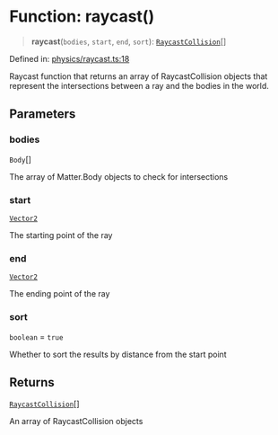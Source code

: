 # Function: raycast()

> **raycast**(`bodies`, `start`, `end`, `sort`): [`RaycastCollision`](../interfaces/RaycastCollision.md)[]

Defined in: [physics/raycast.ts:18](https://github.com/Forge-Game-Engine/Forge/blob/7a38cd584d26e8fac97f61bf2359fb32ea34a7fc/src/physics/raycast.ts#L18)

Raycast function that returns an array of RaycastCollision objects
that represent the intersections between a ray and the bodies in the world.

## Parameters

### bodies

`Body`[]

The array of Matter.Body objects to check for intersections

### start

[`Vector2`](../classes/Vector2.md)

The starting point of the ray

### end

[`Vector2`](../classes/Vector2.md)

The ending point of the ray

### sort

`boolean` = `true`

Whether to sort the results by distance from the start point

## Returns

[`RaycastCollision`](../interfaces/RaycastCollision.md)[]

An array of RaycastCollision objects

